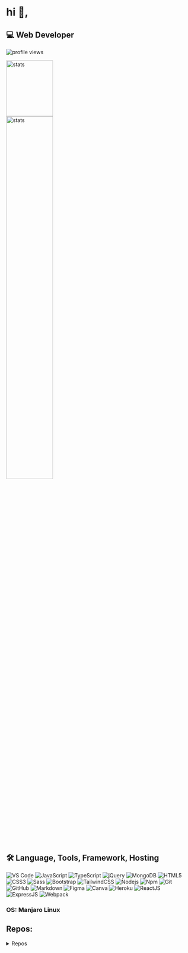 # hi 👋,

## 💻 Web Developer
![profile views](https://komarev.com/ghpvc/?username=healthpackdev&style=flat)

<a><img src="https://github-readme-stats.vercel.app/api?username=healthpackdev&theme=dark&hide_title=true&hide_border=true&show_icons=true" height="150px" width="50%" alt="stats"/></a><br>
<a><img src="https://github-readme-stats.vercel.app/api/top-langs/?username=healthpackdev&hide_title=true&theme=dark&hide_border=true&layout=compact" width="50%" alt="stats"/></a>
  
## 🛠 Language, Tools, Framework, Hosting 

![VS Code](https://img.shields.io/static/v1?style=flat&message=Visual+Studio+Code&color=007ACC&logo=Visual+Studio+Code&logoColor=FFFFFF&label=)
![JavaScript](https://img.shields.io/badge/-JavaScript-%23F7DF1C?style=flat&logo=javascript&logoColor=000000&labelColor=%23F7DF1C&color=%23F7DF1C)
![TypeScript](https://img.shields.io/badge/typescript%20-%23007ACC.svg?&style=flat&logo=typescript&logoColor=white)
![jQuery](https://img.shields.io/badge/jquery%20-%230769AD.svg?&style=flat&logo=jquery&logoColor=white)
![MongoDB](https://img.shields.io/badge/MongoDB-%234ea94b.svg?&style=flat&logo=mongodb&logoColor=white)
![HTML5](https://img.shields.io/badge/-HTML5-%23E44D27?style=flat&logo=html5&logoColor=ffffff)
![CSS3](https://img.shields.io/badge/-CSS3-%231572B6?style=flat&logo=css3)
![Sass](https://img.shields.io/badge/-Sass-%23CC6699?style=flat&logo=sass&logoColor=ffffff)
![Bootstrap](https://img.shields.io/badge/-Bootstrap-563D7C?style=flat&logo=Bootstrap)
![TailwindCSS](https://img.shields.io/static/v1?style=flat&message=Tailwind+CSS&color=38B2AC&logo=Tailwind+CSS&logoColor=FFFFFF&label=)
![Nodejs](https://img.shields.io/badge/-Nodejs-339933?style=flat&logo=Node.js&logoColor=ffffff)
![Npm](https://img.shields.io/badge/-npm-CB3837?style=flat&logo=npm)
![Git](https://img.shields.io/badge/-Git-%23F05032?style=flat&logo=git&logoColor=%23ffffff)
![GitHub](https://img.shields.io/badge/-GitHub-181717?style=flat&logo=github)
![Markdown](https://img.shields.io/badge/markdown-%23000000.svg?&style=flat&logo=markdown&logoColor=white)
![Figma](https://img.shields.io/badge/figma%20-%23F24E1E.svg?&style=flat&logo=figma&logoColor=white)
![Canva](https://img.shields.io/badge/Canva%20-%2300C4CC.svg?&style=flat&logo=Canva&logoColor=white)
![Heroku](https://img.shields.io/badge/heroku%20-%23430098.svg?&style=flat&logo=heroku&logoColor=white)
![ReactJS](https://img.shields.io/badge/-ReactJs-61DAFB?logo=react&logoColor=black&style=flat)
![ExpressJS](https://img.shields.io/badge/express.js%20-%23404d59.svg?&style=flat)
![Webpack](https://img.shields.io/badge/webpack%20-%238DD6F9.svg?&style=flat&logo=webpack&logoColor=black)

### OS: Manjaro Linux

## Repos:
<details>
  <summary>Repos</summary>

[![Smart](https://github-readme-stats.vercel.app/api/pin/?username=healthpackdev&repo=Smart&theme=dark)](https://github.com/healthpackdev/Smart)

[![Counter](https://github-readme-stats.vercel.app/api/pin/?username=healthpackdev&repo=new-year-counter&theme=dark)](https://github.com/healthpackdev/new-year-counter)

[![ts bot](https://github-readme-stats.vercel.app/api/pin/?username=healthpackdev&repo=typescript-bot&theme=dark)](https://github.com/healthpackdev/typescript-bot)

[![ts site](https://github-readme-stats.vercel.app/api/pin/?username=healthpackdev&repo=TS-tailwindcss-react&theme=dark)](https://github.com/healthpackdev/TS-tailwindcss-react)
 </details>
